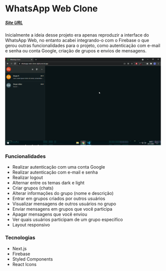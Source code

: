 # WhatsApp Web Clone 

##### [Site URL](https://whatsapp-web-clone-alpha.vercel.app/) 

Inicialmente a ideia desse projeto era apenas reproduzir a interface do WhatsApp Web, no entanto acabei integrando-o com o Firebase o que gerou outras funcionalidades para o projeto, como autenticação com e-mail e senha ou conta Google, criação de grupos e envios de mensagens. 

![](./public/design/preview.gif) 

### Funcionalidades 
- Realizar autenticação com uma conta Google 
- Realizar autenticação com e-mail e senha 
- Realizar logout 
- Alternar entre os temas dark e light 
- Criar grupos (chats) 
- Alterar informações do grupo (nome e descrição) 
- Entrar em grupos criados por outros usuários 
- Visualizar mensagens de outros usuários no grupo
- Enviar mensagens em grupos que você participa 
- Apagar mensagens que você enviou 
- Ver quais usuários participam de um grupo especifíco 
- Layout responsivo

### Tecnologias 
- Next.js 
- Firebase 
- Styled Components 
- React Icons
